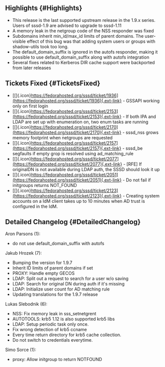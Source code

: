 Highlights {#Highlights}
----------

-   This release is the last supported upstream release in the 1.9.x
    series. Users of sssd-1.9 are advised to upgrade to sssd-1.11
-   A memory leak in the netgroup code of the NSS responder was fixed
-   Subdomains inherit min\_id/max\_id limits of parent domains. The
    user-visible effect of this bug was that adding system users or
    groups with shadow-utils took too long.
-   The default\_domain\_suffix is ignored in the autofs responder,
    making it possible to use default\_domain\_suffix along with autofs
    integration
-   Several fixes related to Kerberos DIR cache support were backported
    from later releases

Tickets Fixed {#TicketsFixed}
-------------

-   [[​]{.icon}https://fedorahosted.org/sssd/ticket/1936](https://fedorahosted.org/sssd/ticket/1936){.ext-link} -
    GSSAPI working only on first login
-   [[​]{.icon}https://fedorahosted.org/sssd/ticket/2153](https://fedorahosted.org/sssd/ticket/2153){.ext-link} -
    If both IPA and LDAP are set up with enumeration on, two enum tasks
    are running
-   [[​]{.icon}https://fedorahosted.org/sssd/ticket/2170](https://fedorahosted.org/sssd/ticket/2170){.ext-link} -
    sssd\_nss grows memory footprint when netgroups are requested
-   [[​]{.icon}https://fedorahosted.org/sssd/ticket/2157](https://fedorahosted.org/sssd/ticket/2157){.ext-link} -
    sssd\_be segfaults if empty grop is resolved using
    ad\_matching\_rule
-   [[​]{.icon}https://fedorahosted.org/sssd/ticket/2077](https://fedorahosted.org/sssd/ticket/2077){.ext-link} -
    \[RFE\] If originalDN is not available during LDAP auth, the SSSD
    should look it up
-   [[​]{.icon}https://fedorahosted.org/sssd/ticket/2051](https://fedorahosted.org/sssd/ticket/2051){.ext-link} -
    Do not fail if initgroups returns NOT\_FOUND
-   [[​]{.icon}https://fedorahosted.org/sssd/ticket/2123](https://fedorahosted.org/sssd/ticket/2123){.ext-link} -
    Creating system accounts on a IdM client takes up to 10 minutes when
    AD trust is configured in the IdM.

Detailed Changelog {#DetailedChangelog}
------------------

Aron Parsons (1):

-   do not use default\_domain\_suffix with autofs

Jakub Hrozek (7):

-   Bumping the version for 1.9.7
-   Inherit ID limits of parent domains if set
-   PROXY: Handle empty GECOS
-   LDAP: Split out a request to search for a user w/o saving
-   LDAP: Search for original DN during auth if it's missing
-   LDAP: Initialize user count for AD matching rule
-   Updating translations for the 1.9.7 release

Lukas Slebodnik (6):

-   NSS: Fix memory leak in sss\_setnetgrent
-   AUTOTOOLS: krb5 1.12 is also supported krb5 libs
-   LDAP: Setup periodic task only once.
-   Fix wrong detection of krb5 ccname
-   Every time return directory for krb5 cache collection.
-   Do not switch to credentials everytime.

Simo Sorce (1):

-   proxy: Allow initgroup to return NOTFOUND

